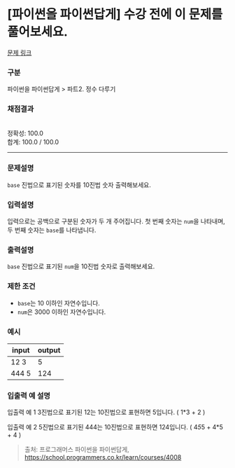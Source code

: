 # [파이썬을 파이썬답게] 수강 전에 이 문제를 풀어보세요.

[문제 링크](https://school.programmers.co.kr/learn/courses/4008/lessons/13323) 

### 구분

파이썬을 파이썬답게 > 파트2. 정수 다루기
### 채점결과

<br/>정확성: 100.0<br/>합계: 100.0 / 100.0

<hr>

### 문제설명
<p><code>base</code> 진법으로 표기된 숫자를 10진법 숫자 출력해보세요.</p>

### 입력설명
입력으로는 공백으로 구분된 숫자가 두 개 주어집니다.
첫 번째 숫자는 <code>num</code>을 나타내며, 두 번째 숫자는 <code>base</code>를 나타냅니다.

### 출력설명
<code>base</code> 진법으로 표기된 <code>num</code>을 10진법 숫자로 출력해보세요.


### 제한 조건
<ul>
<li><code>base</code>는 10 이하인 자연수입니다.</li>
<li><code>num</code>은 3000 이하인 자연수입니다.</li>
</ul>

### 예시
<table class="table">
        <thead><tr>
<th>input</th>
<th>output</th>
</tr>
</thead>
        <tbody><tr>
<td>12 3</td>
<td>5</td>
</tr>
<tr>
<td>444 5</td>
<td>124</td>
</tr>
</tbody>
      </table>

### 입출력 예 설명
입출력 예 1
3진법으로 표기된 12는 10진법으로 표현하면 5입니다. ( 1*3 + 2 )

입출력 예 2
5진법으로 표기된 444는 10진법으로 표현하면 124입니다. ( 4*5*5 + 4*5 + 4 )

> 출처: 프로그래머스 파이썬을 파이썬답게, https://school.programmers.co.kr/learn/courses/4008